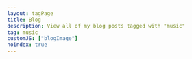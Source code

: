 ```yaml
---
layout: tagPage
title: Blog
description: View all of my blog posts tagged with "music"
tag: music
customJS: ["blogImage"]
noindex: true
---
```

